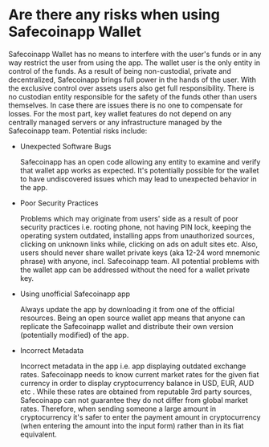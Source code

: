 # Are there any risks when using Safecoinapp Wallet

Safecoinapp Wallet has no means to interfere with the user's funds or in any way restrict the user from using the app. The wallet user is the only entity in control of the funds.
As a result of being non-custodial, private and decentralized, Safecoinapp brings full power in the hands of the user. With the exclusive control over assets users also get full responsibility. There is no custodian entity responsible for the safety of the funds other than users themselves. In case there are issues there is no one to compensate for losses.
For the most part, key wallet features do not depend on any centrally managed servers or any infrastructure managed by the Safecoinapp team.
Potential risks include:

- Unexpected Software Bugs

  Safecoinapp has an open code allowing any entity to examine and verify that wallet app works as expected. It's potentially possible for the wallet to have undiscovered issues which may lead to unexpected behavior in the app.


- Poor Security Practices

  Problems which may originate from users' side as a result of poor security practices i.e. rooting phone, not having PIN lock, keeping the operating system outdated, installing apps from unauthorized sources, clicking on unknown links while, clicking on ads on adult sites etc. Also, users should never share wallet private keys (aka 12-24 word mnemonic phrase) with anyone, incl. Safecoinapp team. All potential problems with the wallet app can be addressed without the need for a wallet private key.


- Using unofficial Safecoinapp app

  Always update the app by downloading it from one of the official resources. Being an open source wallet app means that anyone can replicate the Safecoinapp wallet and distribute their own version (potentially modified) of the app.


- Incorrect Metadata

  Incorrect metadata in the app i.e. app displaying outdated exchange rates. Safecoinapp needs to know current market rates for the given fiat currency in order to display cryptocurrency balance in USD, EUR, AUD etc . While these rates are obtained from reputable 3rd party sources, Safecoinapp can not guarantee they do not differ from global market rates. Therefore, when sending someone a large amount in cryptocurrency it's safer to enter the payment amount in cryptocurrency (when entering the amount into the input form) rather than in its fiat equivalent.
